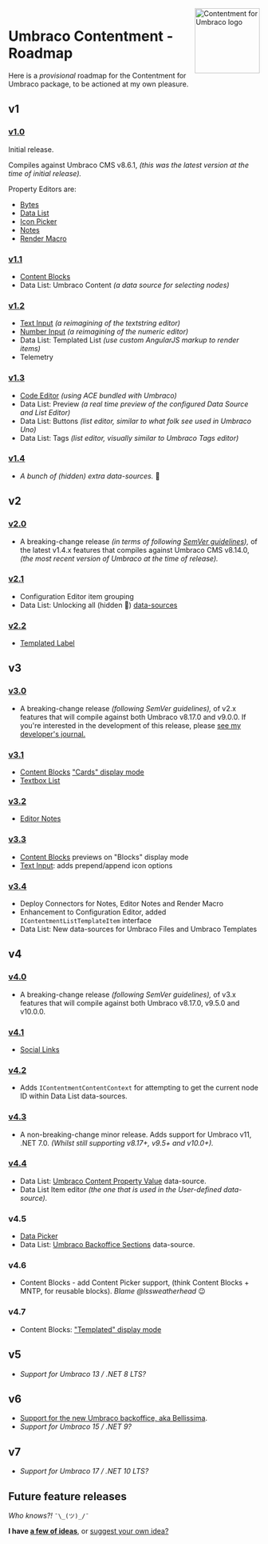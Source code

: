 ﻿<img src="../docs/assets/img/logo.png" alt="Contentment for Umbraco logo" title="A state of Umbraco happiness." height="130" align="right">

# Umbraco Contentment - Roadmap

Here is a _provisional_ roadmap for the Contentment for Umbraco package, to be actioned at my own pleasure.


## v1

### [v1.0](https://github.com/leekelleher/umbraco-contentment/releases/tag/1.0.0)

Initial release.

Compiles against Umbraco CMS v8.6.1, _(this was the latest version at the time of initial release)._

Property Editors are:

- [Bytes](../docs/editors/bytes.md)
- [Data List](../docs/editors/data-list.md)
- [Icon Picker](../docs/editors/icon-picker.md)
- [Notes](../docs/editors/notes.md)
- [Render Macro](../docs/editors/render-macro.md)

### [v1.1](https://github.com/leekelleher/umbraco-contentment/releases/tag/1.1.0)

- [Content Blocks](../docs/editors/content-blocks.md)
- Data List: Umbraco Content _(a data source for selecting nodes)_

### [v1.2](https://github.com/leekelleher/umbraco-contentment/releases/tag/1.2.0)

- [Text Input](../docs/editors/text-input.md) _(a reimagining of the textstring editor)_
- [Number Input](../docs/editors/number-input.md) _(a reimagining of the numeric editor)_
- Data List: Templated List _(use custom AngularJS markup to render items)_
- Telemetry

### [v1.3](https://github.com/leekelleher/umbraco-contentment/releases/tag/1.4.0)

- [Code Editor](../docs/editors/code-editor.md) _(using ACE bundled with Umbraco)_
- Data List: Preview _(a real time preview of the configured Data Source and List Editor)_
- Data List: Buttons _(list editor, similar to what folk see used in Umbraco Uno)_
- Data List: Tags _(list editor, visually similar to Umbraco Tags editor)_

### [v1.4](https://github.com/leekelleher/umbraco-contentment/releases/tag/1.4.0)

- _A bunch of (hidden) extra data-sources._ 🤫


## v2

### [v2.0](https://github.com/leekelleher/umbraco-contentment/releases/tag/2.0.0)

- A breaking-change release _(in terms of following [SemVer guidelines](https://semver.org/)),_ of the latest v1.4.x features that compiles against Umbraco CMS v8.14.0, _(the most recent version of Umbraco at the time of release)._

### [v2.1](https://github.com/leekelleher/umbraco-contentment/releases/tag/2.1.0)

- Configuration Editor item grouping
- Data List: Unlocking all (hidden 🤫) [data-sources](../docs/data-sources/README.md)

### [v2.2](https://github.com/leekelleher/umbraco-contentment/releases/tag/2.2.0)

- [Templated Label](https://github.com/leekelleher/umbraco-contentment/discussions/100)


## v3

### [v3.0](https://github.com/leekelleher/umbraco-contentment/releases/tag/3.0.0)

- A breaking-change release _(following SemVer guidelines),_ of v2.x features that will compile against both Umbraco v8.17.0 and v9.0.0. If you're interested in the development of this release, please [see my developer's journal.](https://github.com/leekelleher/umbraco-contentment/discussions/105)

### [v3.1](https://github.com/leekelleher/umbraco-contentment/releases/tag/3.1.0)

- [Content Blocks](../docs/editors/content-blocks.md) ["Cards" display mode](https://github.com/leekelleher/umbraco-contentment/pull/194)
- [Textbox List](https://github.com/leekelleher/umbraco-contentment/pull/195)

### [v3.2](https://github.com/leekelleher/umbraco-contentment/releases/tag/3.2.0)

- [Editor Notes](https://github.com/leekelleher/umbraco-contentment/discussions/187)

### [v3.3](https://github.com/leekelleher/umbraco-contentment/releases/tag/3.3.0)

- [Content Blocks](../docs/editors/content-blocks.md) previews on "Blocks" display mode
- [Text Input](../docs/editors/text-input.md): adds prepend/append icon options

### [v3.4](https://github.com/leekelleher/umbraco-contentment/releases/tag/3.4.0)

- Deploy Connectors for Notes, Editor Notes and Render Macro
- Enhancement to Configuration Editor, added `IContentmentListTemplateItem` interface
- Data List: New data-sources for Umbraco Files and Umbraco Templates


## v4

### [v4.0](https://github.com/leekelleher/umbraco-contentment/releases/tag/4.0.0)

- A breaking-change release _(following SemVer guidelines),_ of v3.x features that will compile against both Umbraco v8.17.0, v9.5.0 and v10.0.0.

### [v4.1](https://github.com/leekelleher/umbraco-contentment/releases/tag/4.1.0)

- [Social Links](https://github.com/leekelleher/umbraco-contentment/pull/234)

### [v4.2](https://github.com/leekelleher/umbraco-contentment/releases/tag/4.2.0)

- Adds `IContentmentContentContext` for attempting to get the current node ID within Data List data-sources.

### [v4.3](https://github.com/leekelleher/umbraco-contentment/releases/tag/4.3.0)

- A non-breaking-change minor release. Adds support for Umbraco v11, .NET 7.0. _(Whilst still supporting v8.17+, v9.5+ and v10.0+)._

### [v4.4](https://github.com/leekelleher/umbraco-contentment/releases/tag/4.4.0)

- Data List: [Umbraco Content Property Value](https://github.com/leekelleher/umbraco-contentment/pull/287) data-source.
- Data List Item editor _(the one that is used in the User-defined data-source)._

### v4.5

- [Data Picker](https://github.com/leekelleher/umbraco-contentment/pull/297)
- Data List: [Umbraco Backoffice Sections](https://github.com/leekelleher/umbraco-contentment/commit/c8a2f0f8552b2ad3a778782f13c45cbb18aff88c) data-source.

### v4.6

- Content Blocks - add Content Picker support, (think Content Blocks + MNTP, for reusable blocks). _Blame @lssweatherhead_ :wink:

### v4.7

- Content Blocks: ["Templated" display mode](https://github.com/leekelleher/umbraco-contentment/discussions/278)


## v5

- _Support for Umbraco 13 / .NET 8 LTS?_


## v6

- [Support for the new Umbraco backoffice, aka Bellissima](https://github.com/leekelleher/umbraco-contentment/issues/316).
- _Support for Umbraco 15 / .NET 9?_


## v7

- _Support for Umbraco 17 / .NET 10 LTS?_


## Future feature releases

_Who knows?!_ `¯\_(ツ)_/¯`

**I have [a few of ideas](IDEAS.md)**, or [suggest your own idea?](https://github.com/leekelleher/umbraco-contentment/discussions/new?category=ideas)

